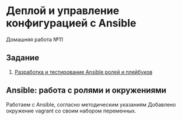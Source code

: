 # Деплой и управление конфигурацией с Ansible
Домашняя работа №11

## Задание
1. [Разработка и тестирование Ansible ролей и плейбуков](#chapter-0)


<a id="chapter-0"></a>
## Ansible: работа с ролями и окружениями

Работаем с Ansible, согласно методическим указаниям
Добавлено окружение vagrant со своим набором переменных.
